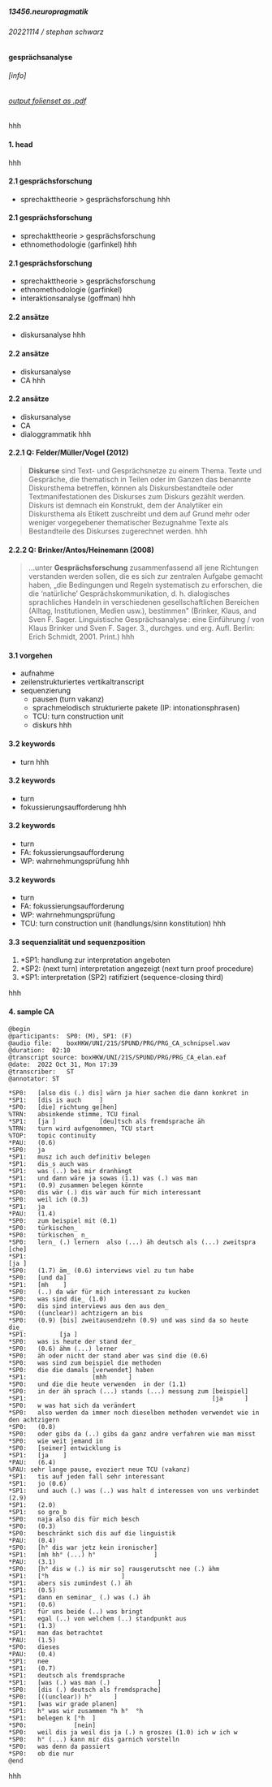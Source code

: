 ##### 13456.neuropragmatik
###### 20221114 / stephan schwarz
#### gesprächsanalyse
###### [info]
###### [output folienset as .pdf](https://ada-sub.rotefadenbuecher.de/skool/public/pr/2022-11-14/?print-pdf)
hhh
#### 1.     head
hhh
#### 2.1     gesprächsforschung
- sprechakttheorie > gesprächsforschung
hhh
#### 2.1     gesprächsforschung
- sprechakttheorie > gesprächsforschung
- ethnomethodologie (garfinkel)
hhh
#### 2.1     gesprächsforschung
- sprechakttheorie > gesprächsforschung
- ethnomethodologie (garfinkel)
- interaktionsanalyse (goffman)
hhh
#### 2.2   ansätze
- diskursanalyse
hhh
#### 2.2   ansätze
- diskursanalyse
- CA
hhh
#### 2.2   ansätze
- diskursanalyse
- CA
- dialoggrammatik
hhh
#### 2.2.1 Q: Felder/Müller/Vogel (2012)
> **Diskurse** sind Text- und Gesprächsnetze zu einem Thema. Texte und Gespräche, die thematisch in Teilen oder im Ganzen das benannte Diskursthema betreffen, können als Diskursbestandteile oder Textmanifestationen des Diskurses zum Diskurs gezählt werden. Diskurs ist demnach ein Konstrukt, dem der Analytiker ein Diskursthema als Etikett zuschreibt und dem auf Grund mehr oder weniger vorgegebener thematischer Bezugnahme Texte als Bestandteile des Diskurses zugerechnet werden.
hhh
#### 2.2.2 Q: Brinker/Antos/Heinemann (2008)
> ...unter **Gesprächsforschung** zusammenfassend all jene Richtungen verstanden werden sollen, die es sich zur zentralen Aufgabe gemacht haben, „die Bedingungen und Regeln systematisch zu erforschen, die die ‘natürliche’ Gesprächskommunikation, d. h. dialogisches sprachliches Handeln in verschiedenen gesellschaftlichen Bereichen (Alltag, Institutionen, Medien usw.), bestimmen" (Brinker, Klaus, and Sven F. Sager. Linguistische Gesprächsanalyse : eine Einführung / von Klaus Brinker und Sven F. Sager. 3., durchges. und erg. Aufl. Berlin: Erich Schmidt, 2001. Print.)
hhh
#### 3.1     vorgehen
- aufnahme
- zeilenstrukturiertes vertikaltranscript
- sequenzierung
    - pausen (turn vakanz)
    - sprachmelodisch strukturierte pakete (IP: intonationsphrasen)
    - TCU: turn construction unit
    - diskurs
hhh
#### 3.2    keywords
- turn
hhh
#### 3.2    keywords
- turn
- fokussierungsaufforderung
hhh
#### 3.2    keywords
- turn
- FA: fokussierungsaufforderung
- WP: wahrnehmungsprüfung
hhh
#### 3.2    keywords
- turn
- FA: fokussierungsaufforderung
- WP: wahrnehmungsprüfung
- TCU: turn construction unit (handlungs/sinn konstitution)
hhh
#### 3.3    sequenzialität und sequenzposition
1. *SP1: handlung zur interpretation angeboten
2. *SP2: (next turn) interpretation angezeigt (next turn proof procedure)
3. *SP1: interpretation (SP2) ratifiziert (sequence-closing third)

hhh
#### 4.     sample CA
```
@begin
@participants:  SP0: (M), SP1: (F)
@audio file:    boxHKW/UNI/21S/SPUND/PRG/PRG_CA_schnipsel.wav
@duration:  02:10
@transcript source: boxHKW/UNI/21S/SPUND/PRG/PRG_CA_elan.eaf
@date:  2022 Oct 31, Mon 17:39
@transcriber:   ST
@annotator: ST

*SP0:	[also dis (.) dis] wärn ja hier sachen die dann konkret in
*SP1:	[dis is auch     ]
*SP0:	[die] richtung ge[hen]
%TRN:   absinkende stimme, TCU final
*SP1:	[ja ]            [deu]tsch als fremdsprache äh
%TRN:   turn wird aufgenommen, TCU start
%TOP:   topic continuity 
*PAU:	(0.6)
*SP0:	ja
*SP1:	musz ich auch definitiv belegen
*SP1:	dis_s auch was
*SP1:	was (..) bei mir dranhängt
*SP1:	und dann wäre ja sowas (1.1) was (.) was man
*SP1:	(0.9) zusammen belegen könnte
*SP0:	dis wär (.) dis wär auch für mich interessant 
*SP0:	weil ich (0.3)
*SP1:	ja
*PAU:	(1.4)
*SP0:	zum beispiel mit (0.1) 
*SP0:	türkischen_  
*SP0:	türkischen_ n_
*SP0:	lern_ (.) lernern  also (...) äh deutsch als (...) zweitspra [che]
*SP1:	                                                             [ja ]
*SP0:	(1.7) äm_ (0.6) interviews viel zu tun habe 
*SP0:	[und da]
*SP1:	[mh    ]
*SP0:	(..) da wär für mich interessant zu kucken 
*SP0:	was sind die_ (1.0)
*SP0:	dis sind interviews aus den aus den_ 
*SP0:	((unclear)) achtzigern an bis
*SP0:	(0.9) [bis] zweitausendzehn (0.9) und was sind da so heute die_
*SP1:	      [ja ]
*SP0:	was is heute der stand der_  
*SP0:	(0.6) ähm (...) lerner
*SP0:	äh oder nicht der stand aber was sind die (0.6)
*SP0:	was sind zum beispiel die methoden 
*SP0:	die die damals [verwendet] haben
*SP1:	               [mhh      ]
*SP0:	und die die heute verwenden  in der (1.1)
*SP0:	in der äh sprach (...) stands (...) messung zum [beispiel]
*SP1:	                                                [ja      ]
*SP0:	w was hat sich da verändert
*SP0:	also werden da immer noch dieselben methoden verwendet wie in den achtzigern
*SP0:	(0.8) 
*SP0:	oder gibs da (..) gibs da ganz andre verfahren wie man misst
*SP0:	wie weit jemand in 
*SP0:	[seiner] entwicklung is
*SP1:	[ja    ] 
*PAU:	(6.4)
%PAU: sehr lange pause, evoziert neue TCU (vakanz)
*SP1:	tis auf jeden fall sehr interessant 
*SP1:	jo (0.6)
*SP1:	und auch (.) was (..) was halt d interessen von uns verbindet (2.9)
*SP1:	(2.0)
*SP1:	so gro_b
*SP0:	naja also dis für mich besch 
*SP0:	(0.3)
*SP0:	beschränkt sich dis auf die linguistik
*PAU:	(0.4)
*SP0:	[h° dis war jetz kein ironischer]
*SP1:	[mh hh° (...) h°                ]
*PAU:	(3.1)
*SP0:	[h° dis w (.) is mir so] rausgerutscht nee (.) ähm
*SP1:	[°h                    ]
*SP1:	abers sis zumindest (.) äh
*SP1:	(0.5) 
*SP1:	dann en seminar_ (.) was (.) äh 
*SP1:	(0.6)
*SP1:	für uns beide (..) was bringt 
*SP1:	egal (..) von welchem (..) standpunkt aus
*SP1:	(1.3)  
*SP1:	man das betrachtet
*PAU:	(1.5) 
*SP0:	dieses
*PAU:	(0.4)
*SP1:	nee 
*SP1:	(0.7) 
*SP1:	deutsch als fremdsprache
*SP1:	[was (.) was man (.)             ]
*SP0:	[dis (.) deutsch als fremdsprache]
*SP0:	[((unclear)) h°      ]
*SP1:	[was wir grade planen] 
*SP1:	h° was wir zusammen °h h°  °h 
*SP1:	belegen k [°h  ]
*SP0:	          [nein]
*SP0:	weil dis ja weil dis ja (.) n groszes (1.0) ich w ich w
*SP0:	h° (...) kann mir dis garnich vorstelln 
*SP0:	was denn da passiert 
*SP0:	ob die nur
@end
```
hhh

